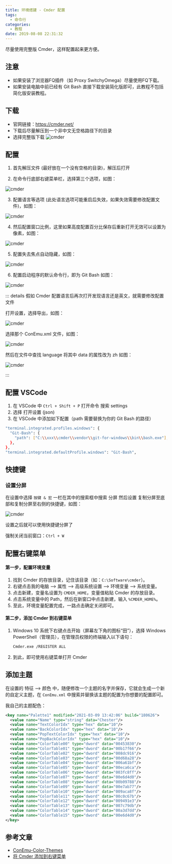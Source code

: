 ```yaml
---
title: 环境搭建 - Cmder 配置
tags:
  - 命令行
categories:
  - 教程
date: 2019-08-08 22:31:32
---
```


尽量使用完整版 Cmder，这样配置起来更方便。

<!-- more -->

## 注意

- 如果安装了浏览器FQ插件（如 Proxy SwitchyOmega）尽量使用FQ下载。
- 如果安装电脑中前已经有 Git Bash 直接下载安装简化版即可，此教程不包括简化版安装教程。

## 下载

- 官网链接：https://cmder.net/
- 下载后尽量解压到一个非中文无空格路径下的目录
- 选择完整版下载
  ![cmder](../images/cmder_29.png)

## 配置

1. 首先解压文件 (最好放在一个没有空格的目录)，解压后打开

2. 在命令行底部右键菜单栏，选择第三个选项，如图：

  ![cmder](../images/cmder_24.png)
   
3. 配置语言等选项 (此处语言选项可能重启后失效，如果失效需要修改配置文件)，如图：

  ![cmder](../images/cmder_19.png)
   
4. 然后配置窗口比例，这里如果高度配置百分比保存后重新打开无效可以设置为像素，如图：

  ![cmder](../images/cmder_20.png)

5. 配置失去焦点自动隐藏，如图：

  ![cmder](../images/cmder_22.png)

6. 配置启动程序的默认命令行，即为 Git Bash 如图：

  ![cmder](../images/cmder_23.png)

::: details 假如 Cmder 配置语言后再次打开发现语言还是英文，就需要修改配置文件

打开设置，选择导出，如图：

![cmder](../images/cmder_25.png)
  
选择那个 ConEmu.xml 文件，如图：

![cmder](../images/cmder_26.png)
  
然后在文件中查找 language 将其中 data 的属性改为 zh 如图：

![cmder](../images/cmder_27.png)

:::

## 配置 VSCode

1. 在 VSCode 中 `Ctrl + Shift + P` 打开命令 搜索 settings
2. 选择 打开设置 (json)
3. 在 VSCode 中添加如下配置（path 需要替换为你的 Git Bash 的路径）
  ```sh
  "terminal.integrated.profiles.windows": {
    "Git-Bash": {
      "path": ["C:\\xxx\\cmder\\vendor\\git-for-windows\\bin\\bash.exe"],
    },
  },
  "terminal.integrated.defaultProfile.windows": "Git-Bash",
  ```

## 快捷键

### 设置分屏

在设置中选择 `按键 & 宏` 一栏在其中的搜索框中搜索 分屏 然后设置 复制分屏至底部和复制分屏至右侧的快捷键，如图：

![cmder](../images/cmder_28.png)

设置之后就可以使用快捷键分屏了

强制关闭当前窗口：`Ctrl + W`

## 配置右键菜单

#### 第一步，配置环境变量
1. 找到 Cmder 的存放目录，记住该目录（如：`C:\Software\cmder`）。
2. 右键点击我的电脑 --> 属性 --> 高级系统设置 --> 环境变量 --> 系统变量。
3. 点击新建，变量名设置为 `CMDER_HOME`，变量值粘贴 Cmder 的存放目录。
4. 点击系统变量中的 Path，然后在新窗口中点击新建，输入 `%CMDER_HOME%`。
5. 至此，环境变量配置完成，一路点击确定关闭即可。

#### 第二步，添加 Cmder 到右键菜单
1. Windows 10 系统下右键点击开始（屏幕左下角的图标“田”），选择 Windows PowerShell（管理员），在管理员权限的终端输入以下语句：
    ```sh
    Cmder.exe /REGISTER ALL
    ```
2. 到此，即可使用右键菜单打开 Cmder

## 添加主题

在设置的 特征 --> 颜色 中，随便修改一个主题的名字并保存，它就会生成一个新的自定义主题，在 `ConEmu.xml` 中搜索并替换该主题的配置为你想要的配置即可。

我自己的主题配色：

```xml
<key name="Palette1" modified="2021-03-09 13:42:06" build="180626">
  <value name="Name" type="string" data="Chester"/>
  <value name="TextColorIdx" type="hex" data="10"/>
  <value name="BackColorIdx" type="hex" data="10"/>
  <value name="PopTextColorIdx" type="hex" data="10"/>
  <value name="PopBackColorIdx" type="hex" data="10"/>
  <value name="ColorTable00" type="dword" data="00453830"/>
  <value name="ColorTable01" type="dword" data="00b17f66"/>
  <value name="ColorTable02" type="dword" data="008dc916"/>
  <value name="ColorTable03" type="dword" data="00d68a28"/>
  <value name="ColorTable04" type="dword" data="006a61bf"/>
  <value name="ColorTable05" type="dword" data="00eca6ca"/>
  <value name="ColorTable06" type="dword" data="003fc8ff"/>
  <value name="ColorTable07" type="dword" data="00e6d4d0"/>
  <value name="ColorTable08" type="dword" data="00b09788"/>
  <value name="ColorTable09" type="dword" data="00e7ab77"/>
  <value name="ColorTable10" type="dword" data="009aca8f"/>
  <value name="ColorTable11" type="dword" data="00c0c67b"/>
  <value name="ColorTable12" type="dword" data="009491e3"/>
  <value name="ColorTable13" type="dword" data="007c79db"/>
  <value name="ColorTable14" type="dword" data="00a3d7dd"/>
  <value name="ColorTable15" type="dword" data="00e6d4d0"/>
</key>
```

## 参考文章

- [ConEmu-Color-Themes](https://github.com/joonro/ConEmu-Color-Themes)
- [将 Cmder 添加到右键菜单](https://zhuanlan.zhihu.com/p/51061493)
